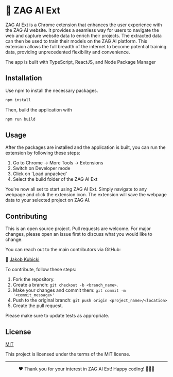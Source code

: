 # 🚀 ZAG AI Ext

ZAG AI Ext is a Chrome extension that enhances the user experience with the ZAG AI website. It provides a seamless way for users to navigate the web and capture website data to enrich their projects. The extracted data can then be used to train their models on the ZAG AI platform. This extension allows the full breadth of the internet to become potential training data, providing unprecedented flexibility and convenience.

The app is built with TypeScript, ReactJS, and Node Package Manager

## Installation

Use npm to install the necessary packages.

```bash
npm install
```

Then, build the application with

```bash
npm run build
```

## Usage

After the packages are installed and the application is built, you can run the extension by following these steps:

1. Go to Chrome -> More Tools -> Extensions
2. Switch on Developer mode
3. Click on 'Load unpacked'
4. Select the build folder of the ZAG AI Ext

You're now all set to start using ZAG AI Ext. Simply navigate to any webpage and click the extension icon. The extension will save the webpage data to your selected project on ZAG AI.

## Contributing

This is an open source project. Pull requests are welcome. For major changes, please open an issue first to discuss what you would like to change.

You can reach out to the main contributors via GitHub:

🚀 [Jakob Kubicki](https://github.com/jakobkubicki)

To contribute, follow these steps:

1. Fork the repository.
2. Create a branch: `git checkout -b <branch_name>`.
3. Make your changes and commit them: `git commit -m '<commit_message>'`
4. Push to the original branch: `git push origin <project_name>/<location>`
5. Create the pull request.

Please make sure to update tests as appropriate.

## License

[MIT](https://choosealicense.com/licenses/mit/)

This project is licensed under the terms of the MIT license.

---

<p align="center">
  ❤️ Thank you for your interest in ZAG AI Ext! Happy coding! 👩‍💻🌟
</p>
